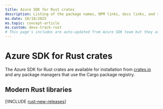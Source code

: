 ```yaml
---
title: Azure SDK for Rust crates
description: Listing of the package names, NPM links, docs links, and source code links for all libraries in the Azure SDK for Rust.
ms.date: 10/10/2025
ms.topic: concept-article
ms.custom: devx-track-rust
# This page's includes are auto-updated from Azure SDK team but they aren't changing this file's date.
---
```


# Azure SDK for Rust crates

The Azure SDK for Rust crates are available for installation from [crates.io](https://crates.io/) and any package managers that use the Cargo package registry.

## Modern Rust libraries

[!INCLUDE [rust-new-releases](../includes/rust-new.md)]

